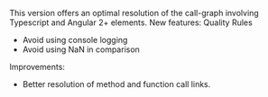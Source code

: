 This version offers an optimal resolution of the call-graph involving Typescript and Angular 2+ elements.
New features:
Quality Rules
- Avoid using console logging
- Avoid using NaN in comparison

Improvements:
- Better resolution of method and function call links.